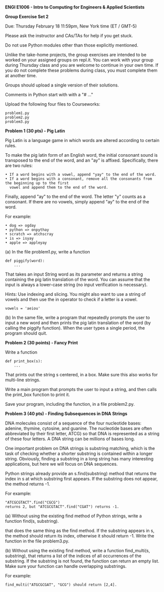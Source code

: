**ENGI E1006 - Intro to Computing for Engineers & Applied Scientists**

**Group Exercise Set 2**

Due: Thursday February 18 11:59pm, New York time (ET / GMT-5)

Please ask the instructor and CAs/TAs for help if you get stuck.

Do not use Python modules other than those explicitly mentioned.

Unlike the take-home projects, the group exercises are intended to be worked on your assigned groups 
on repl.it. You can work with your group during Thursday class and you are welcome to continue in your
own time. If you do not complete these problems during class, you must complete them at another time.

Groups should upload a single version of their solutions.

Comments in Python start with with a "# ..." 

Upload the following four files to Courseworks:

	problem1.py
	problem2.py
	problem3.py

**Problem 1 (30 pts) - Pig Latin**

Pig Latin is a language game in which words are altered according to certain rules. 

To make the pig latin form of an English word, the initial consonant sound is transposed to the end of the
word, and an "ay" is affixed. Specifically, there are two rules: 

	• If a word begins with a vowel, append "yay" to the end of the word. 
	• If a word begins with a consonant, remove all the consonants from the beginning up to the first
	  vowel and append them to the end of the word. 

Finally, append "ay" to the end of the word. The letter "y" counts as a consonant. If there are no vowels, simply append "ay" to the end of the word. 

For example:

	• dog => ogday
	• python => onpythay
	• scratch => atchscray
	• is => isyay
	• apple => appleyay
	
(a) In the file problem1.py, write a function

	def piggify(word):
    	...

That takes an input String word as its parameter and returns a string containing the pig latin translation of
the word. You can assume that the input is always a lower-case string (no input verification is necessary). 

Hints: Use indexing and slicing. You might also want to use a string of vowels and then use the in operator to
check if a letter is a vowel.

	vowels = 'aeiou'

(b) In the same file, write a program that repeatedly prompts the user to input a new word and then prints the
pig latin translation of the word (by calling the piggify function). When the user types a single period, the
program should quit. 

**Problem 2 (30 points) - Fancy Print**

Write a function

	def print_box(s):
   		...

That prints out the string s centered, in a box. Make sure this also works for multi-line strings.

Write a main program that prompts the user to input a string, and then calls the print_box function to print it.

Save your program, including the function, in a file problem2.py.

**Problem 3 (40 pts) - Finding Subsequences in DNA Strings**

DNA molecules consist of a sequence of the four nucleotide bases: adenine, thymine, cytosine, and guanine. The
nucleotide bases are often abbreviated by their first letter, ATCG) so that DNA is represented as a string of
these four letters. A DNA string can be millions of bases long.

One important problem on DNA strings is substring matching, which is the task of checking whether a shorter
substring is contained within a longer string. Obviously, finding a substring in a long string has many
interesting applications, but here we will focus on DNA sequences.

Python strings already provide an s.find(substring) method that returns the index in s at which substring
first appears. If the substring does not appear, the method returns -1. 

For example: 

	"ATCGCGTACT".find("CGCG")
	returns 2, but "ATCGCGTACT".find("CGAT") returns -1. 

(a) Without using the existing find method of Python strings, write a function find(s, substring).

that does the same thing as the find method. If the substring appears in s, the method should return its index,
otherwise it should return -1. Write the function in the file problem3.py. 

(b) Without using the existing find method, write a function find_multi(s, substring), that returns a list of the
indices of all occurrences of the substring. If the substring is not found, the function can return an empty list.
Make sure your function can handle overlapping substrings. 

For example: 

	find_multi("ATGCGCGAT", "GCG") should return [2,4].
